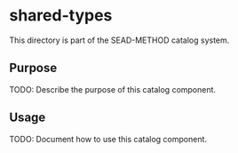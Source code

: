 # shared-types

This directory is part of the SEAD-METHOD catalog system.

## Purpose

TODO: Describe the purpose of this catalog component.

## Usage

TODO: Document how to use this catalog component.
